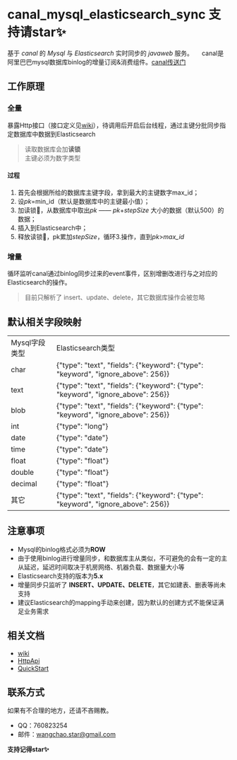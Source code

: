 # canal_mysql_elasticsearch_sync 支持请star✨
基于 *canal* 的 *Mysql* 与 *Elasticsearch* 实时同步的 *javaweb* 服务。    
canal是阿里巴巴mysql数据库binlog的增量订阅&消费组件。[canal传送门](https://github.com/alibaba/canal)

## 工作原理
### 全量
暴露Http接口（接口定义见[wiki](https://github.com/starcwang/canal_mysql_elasticsearch_sync/wiki/HttpApi)），待调用后开启后台线程，通过主键分批同步指定数据库中数据到Elasticsearch
> 读取数据库会加**读锁**   
> 主键必须为数字类型
#### 过程
1. 首先会根据所给的数据库主键字段，拿到最大的主键数字max_id；
2. 设*pk*=min_id（默认是数据库中的主键最小值）；
2. 加读锁🔐，从数据库中取出*pk* —— *pk*+*stepSize* 大小的数据（默认500）的数据；
3. 插入到Elasticsearch中；
4. 释放读锁🔐，pk累加*stepSize*，循环3.操作，直到*pk*>*max_id*

### 增量
循环监听canal通过binlog同步过来的event事件，区别增删改进行与之对应的Elasticsearch的操作。
> 目前只解析了 insert、update、delete，其它数据库操作会被忽略

## 默认相关字段映射
<table  class="bbcode"> 
<tr>  
<td>Mysql字段类型</td>
<td>Elasticsearch类型</td>
</tr>
<tr>  
<td>char</td>
<td>{"type": "text", "fields": {"keyword": {"type": "keyword", "ignore_above": 256}}</td>
</tr>
<tr>  
<td>text</td>
<td>{"type": "text", "fields": {"keyword": {"type": "keyword", "ignore_above": 256}}</td>
</tr>
<tr>  
<td>blob</td>
<td>{"type": "text", "fields": {"keyword": {"type": "keyword", "ignore_above": 256}}</td>
</tr>
<tr>  
<td>int</td>
<td>{"type": "long"}</td>
</tr>
<tr>  
<td>date</td>
<td>{"type": "date"}</td>
</tr>
<tr>  
<td>time</td>
<td>{"type": "date"}</td>
</tr>
<tr>  
<td>float</td>
<td>{"type": "float"}</td>
</tr>
<tr>  
<td>double</td>
<td>{"type": "float"}</td>
</tr>
<tr>  
<td>decimal</td>
<td>{"type": "float"}</td>
</tr>
<tr>  
<td>其它</td>
<td>{"type": "text", "fields": {"keyword": {"type": "keyword", "ignore_above": 256}}</td>
</tr>
</table> 

## 注意事项
- Mysql的binlog格式必须为**ROW**
- 由于使用binlog进行增量同步，和数据库主从类似，不可避免的会有一定的主从延迟，延迟时间取决于机房网络、机器负载、数据量大小等
- Elasticsearch支持的版本为**5.x**
- 增量同步只监听了 **INSERT、UPDATE、DELETE**，其它如建表、删表等尚未支持
- 建议Elasticsearch的mapping手动来创建，因为默认的创建方式不能保证满足业务需求

## 相关文档
- [wiki](https://github.com/starcwang/canal_mysql_elasticsearch_sync/wiki)
- [HttpApi](https://github.com/starcwang/canal_mysql_elasticsearch_sync/wiki/HttpApi)
- [QuickStart](https://github.com/starcwang/canal_mysql_elasticsearch_sync/wiki/QuickStart)

## 联系方式
如果有不合理的地方，还请不吝赐教。
- QQ：760823254
- 邮件：wangchao.star@gmail.com   
 
**支持记得star✨**
